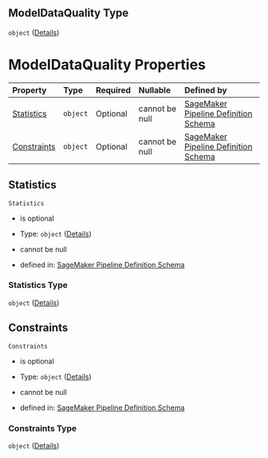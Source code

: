 ## ModelDataQuality Type

`object` ([Details](pipeline-definition-definitions-registermodelstep-properties-arguments-properties-modelmetrics-properties-modeldataquality.md))

# ModelDataQuality Properties

| Property                    | Type     | Required | Nullable       | Defined by                                                                                                                                                                                                                                                                                                                                                                                                                      |
| :-------------------------- | :------- | :------- | :------------- | :------------------------------------------------------------------------------------------------------------------------------------------------------------------------------------------------------------------------------------------------------------------------------------------------------------------------------------------------------------------------------------------------------------------------------ |
| [Statistics](#statistics)   | `object` | Optional | cannot be null | [SageMaker Pipeline Definition Schema](pipeline-definition-definitions-registermodelstep-properties-arguments-properties-modelmetrics-properties-modeldataquality-properties-statistics.md "https://github.com/jerrypeng7773/sagemaker-model-building-pipeline-definition-JSON-schema/schema/#/definitions/RegisterModelStep/properties/Arguments/properties/ModelMetrics/properties/ModelDataQuality/properties/Statistics")   |
| [Constraints](#constraints) | `object` | Optional | cannot be null | [SageMaker Pipeline Definition Schema](pipeline-definition-definitions-registermodelstep-properties-arguments-properties-modelmetrics-properties-modeldataquality-properties-constraints.md "https://github.com/jerrypeng7773/sagemaker-model-building-pipeline-definition-JSON-schema/schema/#/definitions/RegisterModelStep/properties/Arguments/properties/ModelMetrics/properties/ModelDataQuality/properties/Constraints") |

## Statistics



`Statistics`

*   is optional

*   Type: `object` ([Details](pipeline-definition-definitions-registermodelstep-properties-arguments-properties-modelmetrics-properties-modeldataquality-properties-statistics.md))

*   cannot be null

*   defined in: [SageMaker Pipeline Definition Schema](pipeline-definition-definitions-registermodelstep-properties-arguments-properties-modelmetrics-properties-modeldataquality-properties-statistics.md "https://github.com/jerrypeng7773/sagemaker-model-building-pipeline-definition-JSON-schema/schema/#/definitions/RegisterModelStep/properties/Arguments/properties/ModelMetrics/properties/ModelDataQuality/properties/Statistics")

### Statistics Type

`object` ([Details](pipeline-definition-definitions-registermodelstep-properties-arguments-properties-modelmetrics-properties-modeldataquality-properties-statistics.md))

## Constraints



`Constraints`

*   is optional

*   Type: `object` ([Details](pipeline-definition-definitions-registermodelstep-properties-arguments-properties-modelmetrics-properties-modeldataquality-properties-constraints.md))

*   cannot be null

*   defined in: [SageMaker Pipeline Definition Schema](pipeline-definition-definitions-registermodelstep-properties-arguments-properties-modelmetrics-properties-modeldataquality-properties-constraints.md "https://github.com/jerrypeng7773/sagemaker-model-building-pipeline-definition-JSON-schema/schema/#/definitions/RegisterModelStep/properties/Arguments/properties/ModelMetrics/properties/ModelDataQuality/properties/Constraints")

### Constraints Type

`object` ([Details](pipeline-definition-definitions-registermodelstep-properties-arguments-properties-modelmetrics-properties-modeldataquality-properties-constraints.md))
